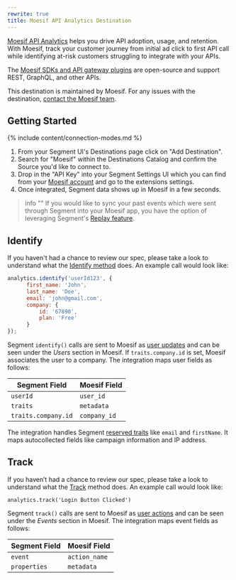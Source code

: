 ```yaml
---
rewrite: true
title: Moesif API Analytics Destination
---
```


[Moesif API Analytics](https://www.moesif.com/?utm_source=segmentio&utm_medium=docs&utm_campaign=partners) helps you drive API adoption, usage, and retention. With Moesif, track your customer journey from initial ad click to first API call while identifying at-risk customers struggling to integrate with your APIs.

The [Moesif SDKs and API gateway plugins](https://www.moesif.com/implementation?utm_source=segmentio&utm_medium=docs&utm_campaign=partners) are open-source and support REST, GraphQL, and other APIs.

This destination is maintained by Moesif. For any issues with the destination, [contact the Moesif team](mailto:support@moesif.com).

## Getting Started

{% include content/connection-modes.md %}

1. From your Segment UI's Destinations page click on "Add Destination".
2. Search for "Moesif" within the Destinations Catalog and confirm the Source you'd like to connect to.
3. Drop in the "API Key" into your Segment Settings UI which you can find from your [Moesif account](https://www.moesif.com) and go to the extensions settings.
4. Once integrated, Segment data shows up in Moesif in a few seconds.

> info ""
> If you would like to sync your past events which were sent through Segment into your Moesif app, you have the option of leveraging Segment's [Replay feature](https://segment.com/docs/guides/what-is-replay/).

## Identify

If you haven't had a chance to review our spec, please take a look to understand what the [Identify method](https://segment.com/docs/spec/identify/) does. An example call would look like:

```js
analytics.identify('userId123', {
      first_name: 'John',
      last_name: 'Doe',
      email: 'john@gmail.com',
      company: {
          id: '67890',
          plan: 'Free'
      }
});
```
Segment `identify()` calls are sent to Moesif as [user updates](https://www.moesif.com/docs/getting-started/users/#the-update-user-endpoint?utm_source=segmentio&utm_medium=docs&utm_campaign=partners) and can be seen under the _Users_ section in Moesif. If `traits.company.id` is set, Moesif associates the user to a company. The integration maps user fields as follows:

|Segment Field|Moesif Field|
|-------------|------------|
|`userId`|`user_id`|
|`traits`|`metadata`|
|`traits.company.id`|`company_id`|

The integration handles Segment [reserved traits](https://segment.com/docs/connections/spec/identify/#traits) like `email` and `firstName`. It maps autocollected fields like campaign information and IP address.

## Track
If you haven’t had a chance to review our spec, please take a look to understand what the [Track](https://segment.com/docs/connections/spec/track/) method does. An example call would look like:

```
analytics.track('Login Button Clicked')
```

Segment `track()` calls are sent to Moesif as [user actions](https://www.moesif.com/docs/getting-started/user-actions/?utm_source=segmentio&utm_medium=docs&utm_campaign=partners) and can be seen under the _Events_ section in Moesif. The integration maps event fields as follows:

|Segment Field|Moesif Field|
|-------------|------------|
|`event`|`action_name`|
|`properties`|`metadata`|
